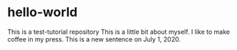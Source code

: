 # hello-world
This is a test-tutorial repository
This is a little bit about myself. I like to make coffee in my press.
This is a new sentence on July 1, 2020.
